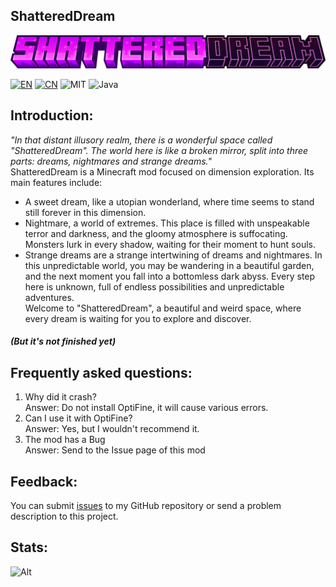 ## ShatteredDream

![LOGO](./readme/icon/shdr.png)

[![EN](https://img.shields.io/badge/English-Click-blue)](./README.md)
[![CN](https://img.shields.io/badge/简体中文-Click-blue)](./readme/README_zh.md)
![MIT](https://img.shields.io/badge/License-MIT-green)
![Java](https://img.shields.io/badge/Java-100%25-orange)

## Introduction:
*"In that distant illusory realm, there is a wonderful space called "ShatteredDream". The world here is like a broken mirror, split into three parts: dreams, nightmares and strange dreams."*  
ShatteredDream is a Minecraft mod focused on dimension exploration. Its main features include:
- A sweet dream, like a utopian wonderland, where time seems to stand still forever in this dimension.
- Nightmare, a world of extremes. This place is filled with unspeakable terror and darkness, and the gloomy atmosphere is suffocating. Monsters lurk in every shadow, waiting for their moment to hunt souls.
- Strange dreams are a strange intertwining of dreams and nightmares. In this unpredictable world, you may be wandering in a beautiful garden, and the next moment you fall into a bottomless dark abyss. Every step here is unknown, full of endless possibilities and unpredictable adventures.  
Welcome to "ShatteredDream", a beautiful and weird space, where every dream is waiting for you to explore and discover.
##### (But it's not finished yet)

## Frequently asked questions:
1. Why did it crash?  
   Answer: Do not install OptiFine, it will cause various errors.
2. Can I use it with OptiFine?  
   Answer: Yes, but I wouldn't recommend it.
3. The mod has a Bug  
   Answer: Send to the Issue page of this mod

## Feedback:
You can submit [issues](https://github.com/HuanMeng-official/ShatteredDream/issues) to my GitHub repository or send a problem description to this project.

## Stats:
![Alt](https://repobeats.axiom.co/api/embed/9ee6dc918dac0d80d82562ab8e193acb0b41bea0.svg "Repobeats analytics image")